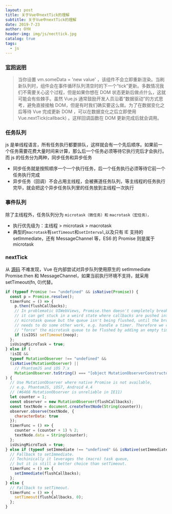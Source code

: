 ```yaml
---
layout: post
title: 关于Vue中nextTick的理解
subtitle: 关于Vue中nextTick的理解
date: 2019-7-23
author: OYH
header-img: img/js/necttick.jpg
catalog: true
tags:
  - js
---
```


### [官网说明](https://cn.vuejs.org/v2/guide/reactivity.html#%E5%BC%82%E6%AD%A5%E6%9B%B4%E6%96%B0%E9%98%9F%E5%88%97)

> 当你设置 vm.someData = 'new value' ，该组件不会立即重新渲染。当刷新队列时，组件会在事件循环队列清空时的下一个“tick”更新。多数情况我们不需要关心这个过程，但是如果你想在 DOM 状态更新后做点什么，这就可能会有些棘手。虽然 Vue.js 通常鼓励开发人员沿着“数据驱动”的方式思考，避免直接接触 DOM，但是有时我们确实要这么做。为了在数据变化之后等待 Vue 完成更新 DOM ，可以在数据变化之后立即使用 Vue.nextTick(callback) 。这样回调函数在 DOM 更新完成后就会调用。

### 任务队列

js 是单线程语言，所有任务执行都要排队，这样就会有一个先后顺序。如果前一个任务需要花费大量时间来计算，那么后一个任务必须等待它执行完后才会执行。而 js 的任务分为两种，同步任务和异步任务

- 同步任务就是按照顺序一个一个执行任务，后一个任务执行必须等待它前一个任务执行完成
- 异步任务（回调）不会占用主线程，会被赛道任务队列，等主线程的任务执行完毕，就会把这个异步任务队列里的任务放到主线程一次执行

### 事件队列

除了主线程外，任务队列分为 `microtask（微任务）和` `macrotask（宏任务），`

- 执行优先级为：主线程 > microtask > macrotask
- 典型的`macrotask`有`setTimeout`和`setInterval`,以及只有 IE 支持的 setImmediate，还有 MessageChannel 等，ES6 的 Promise 则是属于 microtask

### nextTick

从 [源码](https://github.com/vuejs/vue/blob/dev/src/core/util/next-tick.js) 不难发现，Vue 在内部尝试对异步队列使用原生的 setImmediate Promise.then 和 MessageChannel，如果当前执行环境不支持，就采用 setTimeout(fn, 0)代替。

```js
if (typeof Promise !== "undefined" && isNative(Promise)) {
  const p = Promise.resolve();
  timerFunc = () => {
    p.then(flushCallbacks);
    // In problematic UIWebViews, Promise.then doesn't completely break, but
    // it can get stuck in a weird state where callbacks are pushed into the
    // microtask queue but the queue isn't being flushed, until the browser
    // needs to do some other work, e.g. handle a timer. Therefore we can
    // "force" the microtask queue to be flushed by adding an empty timer.
    if (isIOS) setTimeout(noop);
  };
  isUsingMicroTask = true;
} else if (
  !isIE &&
  typeof MutationObserver !== "undefined" &&
  (isNative(MutationObserver) ||
    // PhantomJS and iOS 7.x
    MutationObserver.toString() === "[object MutationObserverConstructor]")
) {
  // Use MutationObserver where native Promise is not available,
  // e.g. PhantomJS, iOS7, Android 4.4
  // (#6466 MutationObserver is unreliable in IE11)
  let counter = 1;
  const observer = new MutationObserver(flushCallbacks);
  const textNode = document.createTextNode(String(counter));
  observer.observe(textNode, {
    characterData: true
  });
  timerFunc = () => {
    counter = (counter + 1) % 2;
    textNode.data = String(counter);
  };
  isUsingMicroTask = true;
} else if (typeof setImmediate !== "undefined" && isNative(setImmediate)) {
  // Fallback to setImmediate.
  // Techinically it leverages the (macro) task queue,
  // but it is still a better choice than setTimeout.
  timerFunc = () => {
    setImmediate(flushCallbacks);
  };
} else {
  // Fallback to setTimeout.
  timerFunc = () => {
    setTimeout(flushCallbacks, 0);
  };
}
```
